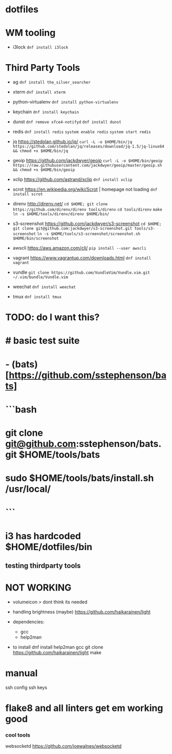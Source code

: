 # dotfiles

# WM tooling
- i3lock
`dnf install i3lock`

# Third Party Tools
- ag 
`dnf install the_silver_searcher`

- xterm
`dnf install xterm`

- python-virtualenv
`dnf install python-virtualenv`

- keychain
`dnf install keychain`

- dunst
`dnf remove xfce4-notifyd`
`dnf install dunst`

- redis
`dnf install redis`
`system enable redis`
`system start redis`

- jq https://stedolan.github.io/jq/
`curl -L -o $HOME/bin/jq https://github.com/stedolan/jq/releases/download/jq-1.5/jq-linux64 && chmod +x $HOME/bin/jq`

- geoip https://github.com/jackdwyer/geoip
`curl -L -o $HOME/bin/geoip https://raw.githubusercontent.com/jackdwyer/geoip/master/geoip.sh && chmod +x $HOME/bin/geoip`

- xclip https://github.com/astrand/xclip
`dnf install xclip`

- scrot https://en.wikipedia.org/wiki/Scrot | homepage not loading
`dnf install scrot`

- direnv http://direnv.net/
`cd $HOME; git clone https://github.com/direnv/direnv tools/direnv`
`cd tools/direnv`
`make`
`ln -s $HOME/tools/direnv/direnv $HOME/bin/`

- s3-screenshot https://github.com/jackdwyer/s3-screenshot
`cd $HOME; git clone git@github.com:jackdwyer/s3-screenshot.git tools/s3-screenshot`
`ln -s $HOME/tools/s3-screenshot/screenshot.sh $HOME/bin/screenshot`

- awscli https://aws.amazon.com/cli/
`pip install --user awscli`

- vagrant https://www.vagrantup.com/downloads.html
`dnf install vagrant`

- vundle
`git clone https://github.com/VundleVim/Vundle.vim.git ~/.vim/bundle/Vundle.vim`

- weechat
`dnf install weechat`

- tmux
`dnf install tmux`

# TODO: do I want this?
# # basic test suite
# - (bats)[https://github.com/sstephenson/bats]
# ```bash
# git clone git@github.com:sstephenson/bats.git $HOME/tools/bats
# sudo $HOME/tools/bats/install.sh /usr/local/
# 
# ```

# i3 has hardcoded $HOME/dotfiles/bin


## testing thirdparty tools
# NOT WORKING
- volumeicon > dont think its needed

- handling brightness (maybe)
https://github.com/haikarainen/light
- dependencies:
  - gcc
  - help2man

- to install
  dnf install help2man gcc
  git clone https://github.com/haikarainen/light
  make

# manual
ssh config
ssh keys

# flake8 and all linters get em working good

### cool tools
websocketd https://github.com/joewalnes/websocketd
